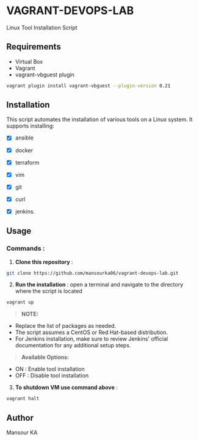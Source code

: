 # VAGRANT-DEVOPS-LAB

Linux Tool Installation Script

## Requirements

- Virtual Box
- Vagrant
- vagrant-vbguest plugin
```bash
vagrant plugin install vagrant-vbguest --plugin-version 0.21
```

## Installation

This script automates the installation of various tools on a Linux system. It supports installing:
- [x] ansible
- [x] docker
- [x] terraform 
- [x] vim
- [x] git
- [x] curl
- [x] jenkins.


## Usage

### Commands :

1. **Clone this repository** :
```bash
git clone https://github.com/mansourka06/vagrant-devops-lab.git
```

2. **Run the installation** : open a terminal and navigate to the directory where the script is located
```bash
vagrant up
```


> **NOTE:**
 - Replace the list of packages as needed.
 - The script assumes a CentOS or Red Hat-based distribution.
 - For Jenkins installation, make sure to review Jenkins' official documentation for any additional setup steps.



> **Available Options:**
 - ON : Enable tool installation
 - OFF : Disable tool installation
 

3. **To shutdown VM use command above** :
```bash
vagrant halt
```

## Author
Mansour KA
